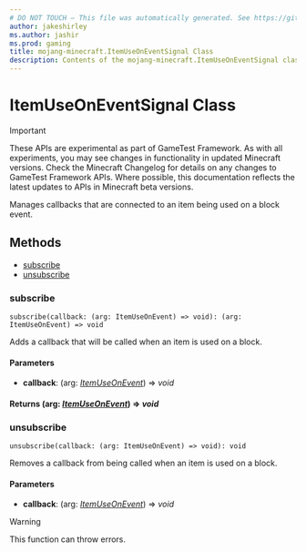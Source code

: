 ```yaml
---
# DO NOT TOUCH — This file was automatically generated. See https://github.com/Mojang/MinecraftScriptingApiDocsGenerator to modify descriptions, examples, etc.
author: jakeshirley
ms.author: jashir
ms.prod: gaming
title: mojang-minecraft.ItemUseOnEventSignal Class
description: Contents of the mojang-minecraft.ItemUseOnEventSignal class.
---
```

# ItemUseOnEventSignal Class
>[!IMPORTANT]
>These APIs are experimental as part of GameTest Framework. As with all experiments, you may see changes in functionality in updated Minecraft versions. Check the Minecraft Changelog for details on any changes to GameTest Framework APIs. Where possible, this documentation reflects the latest updates to APIs in Minecraft beta versions.

Manages callbacks that are connected to an item being used on a block event.


## Methods
- [subscribe](#subscribe)
- [unsubscribe](#unsubscribe)
  
### **subscribe**
`
subscribe(callback: (arg: ItemUseOnEvent) => void): (arg: ItemUseOnEvent) => void
`

Adds a callback that will be called when an item is used on a block.
#### **Parameters**
- **callback**: (arg: [*ItemUseOnEvent*](ItemUseOnEvent.md)) => *void*

#### **Returns** (arg: [*ItemUseOnEvent*](ItemUseOnEvent.md)) => *void*


### **unsubscribe**
`
unsubscribe(callback: (arg: ItemUseOnEvent) => void): void
`

Removes a callback from being called when an item is used on a block.
#### **Parameters**
- **callback**: (arg: [*ItemUseOnEvent*](ItemUseOnEvent.md)) => *void*


> [!WARNING]
> This function can throw errors.


